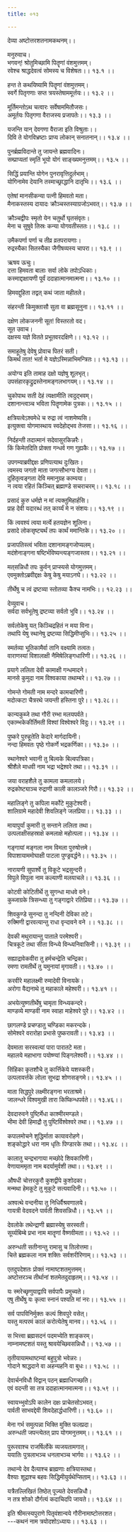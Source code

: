```yaml
---
title: ०१३

---
```

देव्या अष्टोत्तरशतनामकथनम्।।  
  
मनुरुवाच।  
भगवन्! श्रोतुमिच्छामि पितॄणां वंशमुत्तमम्।  
रवेश्च श्राद्धदेवत्वं सोमस्य च विशेषतः।। १३.१ ।।  
  
हन्त ते कथयिष्यामि पितॄणां वंशमुत्तमम्।  
स्वर्गे पितृगणाः सप्त त्रयस्तेषाममूर्त्तयः।। १३.२ ।।  
  
मूर्तिमन्तोऽथ चत्वारः सर्वेषाममितौजसः।  
अमूर्तयः पितृगणा वैराजस्य प्रजापतेः।। १३.३ ।।  
  
यजन्ति यान् देवगणा वैराजा इति विश्रुताः।।  
दिवि ते योगविभ्रष्टाः प्राप्य लोकान् सनातनान्।। १३.४ ।।  
  
पुनर्ब्रह्मविदान्ते तु जायन्ते ब्रह्मवादिनः।  
सम्प्राप्यतां स्मृतिं भूयो योगं साङ्ख्यमनुत्तमम्।। १३.५ ।।  
  
सिद्धिं प्रयान्ति योगेन पुनरावृत्तिदुर्लभाम्।  
योगिनामेव देयानि तस्माच्छ्राद्धानि दातृभिः।। १३.६ ।।  
  
एतेषां मानसीकन्या पत्नी हिमवतो मता।  
मैनाकस्तस्य दायादः क्रौञ्चस्तस्याग्रजोऽभवत्।। १३.७ ।।  
  
क्रौञ्चद्वीपः स्मृतो येन चतुर्थो घृतसंवृतः।  
मेना च सुषुवे तिस्रः कन्या योगवतीस्ततः।। १३.८ ।।  
  
उमैकपर्णा पर्णा च तीव्र व्रतपरायणाः।  
रुद्रस्यैका सितस्यैका जैगीषव्यस्य चापरा।। १३.९ ।।  
  
ऋषय ऊचुः।  
दत्ता हिमवता बालाः सर्वा लोके तपोऽधिकाः।  
कस्माद्दाक्षायणी पूर्वं ददाहात्मानमात्मना।। १३.१० ।।  
  
हिमवद्दुहिता तद्वत् कथं जाता महीतले।  
  
संहरन्ती किमुक्तासौ सुता वा ब्रह्मसूनुना।। १३.११ ।।  
  
दक्षेण लोकजननी सूत! विस्तरतो वद।  
सूत उवाच।  
दक्षस्य यज्ञे वितते प्रभूतवरदक्षिणे।। १३.१२ ।।  
  
समाहूतेषु देवेषु प्रोवाच पितरं सती।  
किमर्थं तात! भर्ता मे यज्ञेऽस्मिन्नाभिमन्त्रितः।। १३.१३ ।।  
  
अयोग्य इति तामाह दक्षो यज्ञेषु शूलभृत्।  
उपसंहारकृद्रुद्रस्तेनामङ्गलभागयम्।। १३.१४ ।।  
  
चुकोपाथ सती देहं त्यक्षामीति त्वदुद्भवम्।  
दशानान्त्वञ्च भविता पितॄणामेक पुत्रकः।। १३.१५ ।।  
  
क्षत्रियत्वेऽश्वमेधे च रुद्रा त्वं नाशमेष्यसि।  
इत्युक्त्वा योगमास्थाय स्वदेहोद्भव तेजसा।। १३.१६ ।।  
  
निर्दहन्ती तदात्मानं सदेवासुरकिन्नरैः।  
किं किमेतदिति प्रोक्ता गन्धर्व गण गुह्यकैः।। १३.१७ ।।  
  
उपगम्याब्रवीद्दक्षः प्रणिपत्याथ दुःखितः।  
त्वमस्य जगतो माता जगत्सौभाग्य देवता।।  
दुहितृत्वङ्गता देवि ममानुग्रह काम्यया।  
न त्वया रहितं किञ्चित् ब्रह्माण्डे सचराचरम्।। १३.१८ ।।  
  
प्रसादं कुरु धर्मज्ञे न मां त्यक्तुमिहार्हसि।  
प्राह देवी यदारब्धं तत्‌ कार्य्यं मे न संशयः।। १३.१९ ।।  
  
किं त्ववश्यं त्वया मर्त्ये हतयज्ञेन शूलिना।  
प्रसादे लोकसृष्ट्यर्थं तपः कार्थं ममान्तिके।। १३.२० ।।  
  
प्रजापतिस्त्वं भविता दशानामङ्गजोप्यलम्।  
मदंशेनाङ्गना षष्टिर्भविष्यन्त्यङ्गजास्तव।। १३.२१ ।।  
  
मत्‌सन्निधौ तपः कुर्वन् प्राप्स्यसे योगमुत्तमम्।  
एवमुक्तोऽब्रवीद्दक्षः केषु केषु मयाऽनघे।। १३.२२ ।।  
  
तीर्थेषु च त्वं द्रष्टव्या स्तोतव्या कैश्च नामभिः।। १२.२३ ।।  
  
देव्युवाच।  
सर्वदा सर्वभूतेषु द्रष्टव्या सर्वतो भुवि।। १३.२४ ।।  
  
सर्वलोकेषु यत्‌ किञ्चिद्रहितं न मया विना।  
तथापि येषु स्थानेषु द्रष्टव्या सिद्धिमीप्सुभिः।। १३.२५ ।।  
  
स्मर्तव्या भूतिकामैर्वा तानि वक्ष्यामि तत्वतः।  
वाराणस्यां विशालाक्षी नैमिषेलिङ्गधारिणी।। १३.२६ ।।  
  
प्रयागे ललिता देवी कामाक्षी गन्धमादने।  
मानसे कुमुदा नाम विश्वकाया तथाम्बरे।। १३.२७ ।।  
  
गोमन्ते गोमती नाम मन्दरे कामचारिणी।  
मदोत्कटा चैत्ररथे जयन्ती हस्तिना पुरे।। १३.२८।।  
  
कान्यकुब्जे तथा गौरी रम्भा मलयपर्वते।  
एकाम्भकेकीर्तिमती विश्वां विश्वेश्वरे विदुः।। १३.२९ ।।  
  
पुष्करे पुरुहूतेति केदारे मार्गदायिनी।  
नन्दा हिमवतः पृष्ठे गोकर्णे भद्रकर्णिका।। १३.३० ।।  
  
स्थानेश्वरे भवानी तु बिल्वके बिल्वपत्रिका।  
श्रीशैले माधवी नाम भद्रा भद्रेश्वरे तथा।। १३.३१ ।।  
  
जया वराहशैले तु कामला कमलालये।  
रुद्रकोष्ट्याञ्च रुद्राणी काली कालञ्जरे गिरौ।। १३.३२ ।।  
  
महालिङ्गे तु कपिला मर्कोटे मुकुटेश्वरी।  
शालिग्रामे महादेवी शिवलिङ्गे जलप्रिया।। १३.३३ ।।  
  
मायापुर्यां कुमारी तु सन्ताने ललिता तथा।  
उत्पलाक्षीसहस्राक्षे कमलाक्षे महोत्पला।। १३.३४ ।।  
  
गङ्गायां मङ्गला नाम विमला पुरुषोत्तमे।  
विपाशायाममोघाक्षी पाटला पुण्ड्रवर्द्धने।। १३.३५ ।।  
  
नारायणी सुपार्श्वे तु विकूटे भद्रसुन्दरी।  
विपुले विपुला नाम कल्याणी मलयाचले।। १३.३६ ।।  
  
कोटवी कोटितीर्थे तु सुगन्धा माधवे वने।  
कुब्जाग्रके त्रिसन्ध्या तु गङ्गाद्वारे रतिप्रिया।। १३.३७ ।।  
  
शिवकुण्डे सुनन्दा तु नन्दिनी देविका तटे।  
रुक्मिणी द्वारवत्यान्तु राधा वृन्दावने वने ।। १३.३८ ।।  
  
देवकी मथुरायान्तु पाताले परमेश्वरी।  
चित्रकूटे तथा सीता विन्ध्ये विन्ध्यनिवासिनी।। १३.३९ ।।  
  
सह्याद्रावेकवीरा तु हर्मचन्द्रेति चन्द्रिका।  
रमणा रामतीर्थे तु यमुनायां मृगावती।। १३.४० ।।  
  
करवीरे महालक्ष्मी रुमादेवी विनायके।  
अरोगा वैद्यनाथे तु महाकाले महेश्वरी।। १३.४१ ।।  
  
अभयेत्युष्णतीर्थेषु चामृता विन्ध्यकन्दरे।  
माण्डव्ये माण्डवी नाम स्वाहा माहेश्वरे पुरे।। १३.४२ ।।  
  
छागलण्डे प्रचण्डातु चण्डिका मकरन्दके।  
सोमेश्वरे वरारोहा प्रभासे पुष्करावती।। १३.४३ ।।  
  
देवमाता सरस्वत्यां पारा पारातटे मता।  
महालये महाभागा पयोष्ण्यां पिङ्गलेश्वरी।। १३.४४ ।।  
  
सिंहिका कृतशौचे तु कार्त्तिकेये यशस्करी।  
उत्पलावर्त्तके लोला सुभद्रा शोणसङ्गमे।। १३.४५ ।।  
  
माता सिद्धपुरे लक्ष्मीरङ्गना भरताश्रमे।  
जालन्धरे विश्वमुखी तारा किष्किन्धपर्वते।। १३.४६।।  
  
देवदारुवने पुष्टिर्मेधा काश्मीरमण्डले।  
भीमा देवी हिमाद्रौ तु पुष्टिर्विश्वेश्वरे तथा।। १३.४७ ।।  
  
कपालमोचने शुद्धिर्माता कायावरोहणे।  
शङ्कोद्धारे धरा नाम धृतिः पिण्डारके तथा।। १३.४८ ।।  
  
कालातु चन्द्रभागाया मच्छोदे शिवकारिणी।  
वेणायाममृता नाम बदर्यामुर्वशी तथा।। १३.४९ ।।  
  
औषधी चोत्तरकुरौ कुशद्वीपे कुशोदका।  
मन्मथा हेमकूटे तु मुकुटे सत्यवादिनी।। १३.५० ।।  
  
अश्वत्थे वन्दनीया तु निधिर्वैश्रवणालये।  
गायत्री वेदवदने पार्वती शिवसन्निधौ।। १३.५१ ।।  
  
देवलोके तथेन्द्राणी ब्रह्मास्येषु सरस्वती।  
सूर्य्यबिम्बे प्रभा नाम मातॄणां वैष्णवीमता।। १३.५२ ।।  
  
अरुन्धती सतीनान्तु रामासु च तिलोत्तमा।  
चित्ते ब्रह्मकला नाम शक्तिः सर्वशरीरिणाम्।। १३.५३ ।।  
  
एतदुपदेशतः प्रोक्तं नामाष्टशतमुत्तमम्।  
अष्टोत्तरञ्च तीर्थानां शतमेतदुदाहृतम्।। १३.५४ ।।  
  
यः स्मरेच्छृणुयाद्वापि सर्वपापैः प्रमुच्यते।  
एषु तीर्थेषु यः कृत्वा स्नानं पश्यति मां नरः।। १३.५५ ।।  
  
सर्व पापविनिर्मुक्तः कल्पं शिवपुरे वसेत्।  
यस्तु मत्परमं कालं करोत्येतेषु मानव।। १३.५६ ।।  
  
स भित्त्वा ब्रह्मसदनं पदमभ्येति शाङ्करम्।  
नाम्नामष्टशतं यस्तु श्रावयेच्छिवसन्निधौ।। १३.५७ ।।  
  
तृतीयायामथाष्टम्यां बहुपुत्रो भवेन्नरः।  
गोदाने श्राद्धदाने वा अहन्यहनि वा बुधः।। १३.५८ ।।  
  
देवार्चनविधौ विद्वान् पठन् ब्रह्माधिगच्छति।  
एवं वदन्ती सा तत्र ददाहात्मानमात्मना।। १३.५९ ।।  
  
स्वायभ्भुवोऽपि कालेन दक्षः प्राचेतसोऽभवत्।  
पार्वती साभवद्देवी शिवदेहार्द्धधारिणी।। १३.६० ।।  
  
मेना गर्भ समुत्पन्ना भिक्ति मुक्ति फलप्रदा।  
अरुन्धती जपन्त्येतत् प्राप योगमनुत्तमम्।। १३.६१ ।।  
  
पुरूरवाश्च राजर्षिर्लोके व्यजयतामगात्।  
ययातिः पुत्रलाभञ्च धनलाभञ्च भार्गवः।। १३.६२ ।।  
  
तथान्ये देव दैत्याश्च ब्राह्मणाः क्षत्रियास्तथा।  
वैश्याः शूद्राश्च बहवः सिद्धिमीयुर्यथेप्सिताम्।। १३.६३ ।।  
  
यत्रैतल्लिखितं तिष्ठेत् पूज्यते देवसन्निधौ।  
न तत्र शोको दौर्गत्यं कदाचिदपि जायते।। १३.६४ ।।  
  
इति श्रीमत्स्यपुराणे पितृवंशान्वये गौरीनामाष्टोत्तरशत।  
---कथनं नाम त्रयोदशोऽध्यायः।। १३.६३ ।।